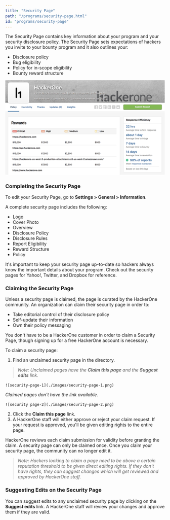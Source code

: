 ```yaml
---
title: "Security Page"
path: "/programs/security-page.html"
id: "programs/security-page"
---
```

The Security Page contains key information about your program and your security disclosure policy. The Security Page sets expectations of hackers you invite to your bounty program and it also outlines your:
* Disclosure policy
* Bug eligibility
* Policy for in-scope eligibility
* Bounty reward structure

![security-page-3](./images/security-page-3.png)

### Completing the Security Page
To edit your Security Page, go to **Settings > General > Information**.

A complete security page includes the following:
* Logo
* Cover Photo
* Overview
* Disclosure Policy
* Disclosure Rules
* Report Eligibility
* Reward Structure
* Policy

It's important to keep your security page up-to-date so hackers always know the important details about your program. Check out the security pages for Yahoo!, Twitter, and Dropbox for reference.

### Claiming the Security Page
Unless a security page is claimed, the page is curated by the HackerOne community. An organization can claim their security page in order to:
* Take editorial control of their disclosure policy
* Self-update their information
* Own their policy messaging

You don't have to be a HackerOne customer in order to claim a Security Page, though signing up for a free HackerOne account is necessary.

To claim a security page:
1. Find an unclaimed security page in the directory.

><i>Note: Unclaimed pages have the **Claim this page** and the **Suggest edits** link.</i>

    ![security-page-1](./images/security-page-1.png)

<i>Claimed pages don't have the link available.</i>

    ![security page-2](./images/security-page-2.png)

2. Click the **Claim this page** link.
3. A HackerOne staff will either approve or reject your claim request. If your request is approved, you'll be given editing rights to the entire page.  

HackerOne reviews each claim submission for validity before granting the claim. A security page can only be claimed once. Once you claim your security page, the community can no longer edit it.

><i>Note: Hackers looking to claim a page need to be above a certain reputation threshold to be given direct editing rights. If they don't have rights, they can suggest changes which will get reviewed and approved by HackerOne staff.</i>

### Suggesting Edits on the Security Page
You can suggest edits to any unclaimed security page by clicking on the **Suggest edits** link. A HackerOne staff will review your changes and approve them if they are valid.
